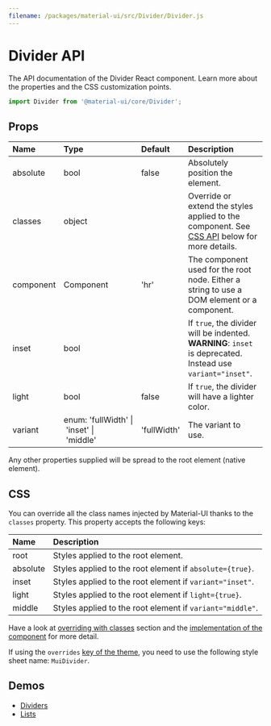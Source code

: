 ```yaml
---
filename: /packages/material-ui/src/Divider/Divider.js
---
```


<!--- This documentation is automatically generated, do not try to edit it. -->

# Divider API

<p class="description">The API documentation of the Divider React component. Learn more about the properties and the CSS customization points.</p>

```js
import Divider from '@material-ui/core/Divider';
```



## Props

| Name | Type | Default | Description |
|:-----|:-----|:--------|:------------|
| <span class="prop-name">absolute</span> | <span class="prop-type">bool</span> | <span class="prop-default">false</span> | Absolutely position the element. |
| <span class="prop-name">classes</span> | <span class="prop-type">object</span> |   | Override or extend the styles applied to the component. See [CSS API](#css-api) below for more details. |
| <span class="prop-name">component</span> | <span class="prop-type">Component</span> | <span class="prop-default">'hr'</span> | The component used for the root node. Either a string to use a DOM element or a component. |
| <span class="prop-name">inset</span> | <span class="prop-type">bool</span> |   | If `true`, the divider will be indented. __WARNING__: `inset` is deprecated. Instead use `variant="inset"`. |
| <span class="prop-name">light</span> | <span class="prop-type">bool</span> | <span class="prop-default">false</span> | If `true`, the divider will have a lighter color. |
| <span class="prop-name">variant</span> | <span class="prop-type">enum:&nbsp;'fullWidth'&nbsp;&#124;<br>&nbsp;'inset'&nbsp;&#124;<br>&nbsp;'middle'<br></span> | <span class="prop-default">'fullWidth'</span> | The variant to use. |

Any other properties supplied will be spread to the root element (native element).

## CSS

You can override all the class names injected by Material-UI thanks to the `classes` property.
This property accepts the following keys:


| Name | Description |
|:-----|:------------|
| <span class="prop-name">root</span> | Styles applied to the root element.
| <span class="prop-name">absolute</span> | Styles applied to the root element if `absolute={true}`.
| <span class="prop-name">inset</span> | Styles applied to the root element if `variant="inset"`.
| <span class="prop-name">light</span> | Styles applied to the root element if `light={true}`.
| <span class="prop-name">middle</span> | Styles applied to the root element if `variant="middle"`.

Have a look at [overriding with classes](/customization/overrides/#overriding-with-classes) section
and the [implementation of the component](https://github.com/mui-org/material-ui/blob/v3.x/packages/material-ui/src/Divider/Divider.js)
for more detail.

If using the `overrides` [key of the theme](/customization/themes/#css),
you need to use the following style sheet name: `MuiDivider`.

## Demos

- [Dividers](/demos/dividers/)
- [Lists](/demos/lists/)

